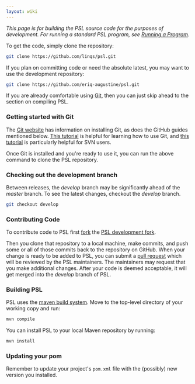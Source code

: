 ```yaml
---
layout: wiki
---
```


*This page is for building the PSL source code for the purposes of development.
For running a standard PSL program, see [Running a Program](Running-a-Program.md).*

To get the code, simply clone the repository:
```sh
git clone https://github.com/linqs/psl.git
```

If you plan on committing code or need the absolute latest, you may want to use the development repository:
```sh
git clone https://github.com/eriq-augustine/psl.git
```

If you are already comfortable using [Git](http://git-scm.com/), then you can just skip ahead to the section on compiling PSL.

### Getting started with Git

The [Git website](http://git-scm.com/) has information on installing Git, as does the GitHub guides mentioned below.
[This tutorial](https://git-scm.com/book/en/v2/Getting-Started-Git-Basics) is helpful for learning how to use Git, and [this tutorial](https://git.wiki.kernel.org/index.php/GitSvnCrashCourse) is particularly helpful for SVN users.

Once Git is installed and you're ready to use it, you can run the above command to clone the PSL repository.

### Checking out the development branch

Between releases, the *develop* branch may be significantly ahead of the *master* branch.
To see the latest changes, checkout the *develop* branch.

```sh
git checkout develop
```

### Contributing Code

To contribute code to PSL first [fork](https://help.github.com/articles/fork-a-repo/) the [PSL development fork](https://github.com/eriq-augustine/psl).

Then you clone that repository to a local machine, make commits, and push some or all of those commits back to the repository on GitHub.
When your change is ready to be added to PSL, you can submit a [pull request](https://help.github.com/articles/about-pull-requests/) which will be reviewed by the PSL maintainers.
The maintainers may request that you make additional changes.
After your code is deemed acceptable, it will get merged into the *develop* branch of PSL.

### Building PSL

PSL uses the [maven build system](https://maven.apache.org/).
Move to the top-level directory of your working copy and run:
```sh
mvn compile
```

You can install PSL to your local Maven repository by running:
```sh
mvn install
```

### Updating your pom
Remember to update your project's `pom.xml` file with the (possibly) new version you installed.
